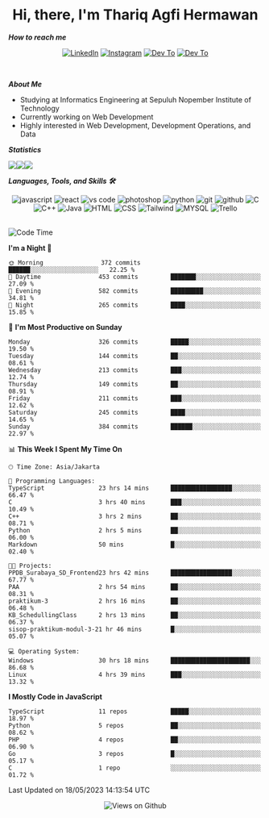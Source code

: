 <div align="center">
  <h1>Hi, there, I'm Thariq Agfi Hermawan</h1>
</div>


***How to reach me***
<p align='center'>
   <a href="https://www.linkedin.com/in/thariqagfihermawan" target="_blank"><img src="https://img.shields.io/badge/LinkedIn-0077B5?style=for-the-badge&logo=linkedin&logoColor=white" alt="LinkedIn"></a>
   <a href="https://www.instagram.com/thoriqagfi" target="_blank"><img src="https://img.shields.io/badge/Instagram-E4405F?style=for-the-badge&logo=instagram&logoColor=white" alt="Instagram"></a>
   <a href="https://medium.com/@thoriq.aghfi60" target="_blank"><img src="https://img.shields.io/badge/Medium-12100E?style=for-the-badge&logo=medium&logoColor=white" alt="Dev To"></a>
   <a href="https://linktr.ee/thoriqagfi" target="_blank"><img src="https://img.shields.io/badge/linktree-1de9b6?style=for-the-badge&logo=linktree&logoColor=white" alt="Dev To"></a>
</p>

<br>

***About Me***
- Studying at Informatics Engineering at Sepuluh Nopember Institute of Technology
- Currently working on Web Development
- Highly interested in Web Development, Development Operations, and Data

***Statistics***

<!-- [![GitHub Streak](http://github-readme-streak-stats.herokuapp.com?user=thoriqagfi&theme=dark)](https://git.io/streak-stats) -->

<div align="center">
  <div style="display: flex;">
    <img src="http://github-readme-streak-stats.herokuapp.com?user=thoriqagfi&theme=chartreuse-dark"/>
    <img src="https://github-readme-stats.vercel.app/api/top-langs/?username=thoriqagfi&layout=compact&&theme=chartreuse-dark&langs_count=8)](https://github.com/thoriqagfi"/>
    <img src="https://github-readme-stats.vercel.app/api?username=thoriqagfi&show_icons=true&theme=chartreuse-dark"/>
  </div>
</div>

<!-- [![Top Langs](https://github-readme-stats.vercel.app/api/top-langs/?username=thoriqagfi&layout=compact&&theme=chartreuse-dark&langs_count=8)](https://github.com/thoriqagfi)
< ![Agfi's GitHub stats](https://github-readme-stats.vercel.app/api?username=thoriqagfi&show_icons=true&theme=chartreuse-dark) -->

***Languages, Tools, and Skills 🛠***

  <div align="center">
    <img src="https://img.shields.io/badge/JavaScript-F7DF1E?style=for-the-badge&logo=javascript&logoColor=black" alt="javascript" />
    <img src="https://img.shields.io/badge/React-61DAFB?style=for-the-badge&logo=react&logoColor=black" alt="react" />
    <img src="https://img.shields.io/badge/vs%20code-007ACC?style=for-the-badge&logo=visual%20studio%20code&logoColor=white" alt="vs code" />
    <img src="https://img.shields.io/badge/adobe%20photoshop-31A8FF?style=for-the-badge&logo=adobe%20photoshop&logoColor=white" alt="photoshop" />
    <img src="https://img.shields.io/badge/python-3776AB?style=for-the-badge&logo=python&logoColor=white" alt="python" />
    <img src="https://img.shields.io/badge/Git-F05032?style=for-the-badge&logo=git&logoColor=white" alt="git" />
    <img src="https://img.shields.io/badge/GitHub-100000?style=for-the-badge&logo=github&logoColor=white" alt="github" />
    <img src="https://img.shields.io/badge/c-%2300599C.svg?style=for-the-badge&logo=c&logoColor=white" alt="C" />
    <img src="https://img.shields.io/badge/c++-%2300599C.svg?style=for-the-badge&logo=c%2B%2B&logoColor=white" alt="C++" />
    <img src="https://img.shields.io/badge/Java-ED8B00?style=for-the-badge&logo=java&logoColor=white" alt="Java"/>
    <img src="https://img.shields.io/badge/HTML5-E34F26?style=for-the-badge&logo=html5&logoColor=white" alt="HTML" />
    <img src="https://img.shields.io/badge/CSS-239120?&style=for-the-badge&logo=css3&logoColor=white" alt ="CSS" />
    <img src="https://img.shields.io/badge/tailwindcss-%2338B2AC.svg?style=for-the-badge&logo=tailwind-css&logoColor=white" alt="Tailwind" />
    <img src="https://img.shields.io/badge/MySQL-00000F?style=for-the-badge&logo=mysql&logoColor=white" alt="MYSQL" />
    <img src="https://img.shields.io/badge/Trello-%23026AA7.svg?style=for-the-badge&logo=Trello&logoColor=white" alt="Trello" />
  </div><br>

<!--START_SECTION:waka-->
![Code Time](http://img.shields.io/badge/Code%20Time-369%20hrs%2054%20mins-blue)

**I'm a Night 🦉** 

```text
🌞 Morning                372 commits         ██████░░░░░░░░░░░░░░░░░░░   22.25 % 
🌆 Daytime                453 commits         ███████░░░░░░░░░░░░░░░░░░   27.09 % 
🌃 Evening                582 commits         █████████░░░░░░░░░░░░░░░░   34.81 % 
🌙 Night                  265 commits         ████░░░░░░░░░░░░░░░░░░░░░   15.85 % 
```
📅 **I'm Most Productive on Sunday** 

```text
Monday                   326 commits         █████░░░░░░░░░░░░░░░░░░░░   19.50 % 
Tuesday                  144 commits         ██░░░░░░░░░░░░░░░░░░░░░░░   08.61 % 
Wednesday                213 commits         ███░░░░░░░░░░░░░░░░░░░░░░   12.74 % 
Thursday                 149 commits         ██░░░░░░░░░░░░░░░░░░░░░░░   08.91 % 
Friday                   211 commits         ███░░░░░░░░░░░░░░░░░░░░░░   12.62 % 
Saturday                 245 commits         ████░░░░░░░░░░░░░░░░░░░░░   14.65 % 
Sunday                   384 commits         ██████░░░░░░░░░░░░░░░░░░░   22.97 % 
```


📊 **This Week I Spent My Time On** 

```text
🕑︎ Time Zone: Asia/Jakarta

💬 Programming Languages: 
TypeScript               23 hrs 14 mins      █████████████████░░░░░░░░   66.47 % 
C                        3 hrs 40 mins       ███░░░░░░░░░░░░░░░░░░░░░░   10.49 % 
C++                      3 hrs 2 mins        ██░░░░░░░░░░░░░░░░░░░░░░░   08.71 % 
Python                   2 hrs 5 mins        ██░░░░░░░░░░░░░░░░░░░░░░░   06.00 % 
Markdown                 50 mins             █░░░░░░░░░░░░░░░░░░░░░░░░   02.40 % 

🐱‍💻 Projects: 
PPDB_Surabaya_SD_Frontend23 hrs 42 mins      █████████████████░░░░░░░░   67.77 % 
PAA                      2 hrs 54 mins       ██░░░░░░░░░░░░░░░░░░░░░░░   08.31 % 
praktikum-3              2 hrs 16 mins       ██░░░░░░░░░░░░░░░░░░░░░░░   06.48 % 
KB_SchedullingClass      2 hrs 13 mins       ██░░░░░░░░░░░░░░░░░░░░░░░   06.37 % 
sisop-praktikum-modul-3-21 hr 46 mins        █░░░░░░░░░░░░░░░░░░░░░░░░   05.07 % 

💻 Operating System: 
Windows                  30 hrs 18 mins      ██████████████████████░░░   86.68 % 
Linux                    4 hrs 39 mins       ███░░░░░░░░░░░░░░░░░░░░░░   13.32 % 
```

**I Mostly Code in JavaScript** 

```text
TypeScript               11 repos            █████░░░░░░░░░░░░░░░░░░░░   18.97 % 
Python                   5 repos             ██░░░░░░░░░░░░░░░░░░░░░░░   08.62 % 
PHP                      4 repos             ██░░░░░░░░░░░░░░░░░░░░░░░   06.90 % 
Go                       3 repos             █░░░░░░░░░░░░░░░░░░░░░░░░   05.17 % 
C                        1 repo              ░░░░░░░░░░░░░░░░░░░░░░░░░   01.72 % 
```




 Last Updated on 18/05/2023 14:13:54 UTC
<!--END_SECTION:waka-->

<div align="center">
<img src="https://komarev.com/ghpvc/?username=thoriqagfi&color=blue" alt="Views on Github" />
</div>